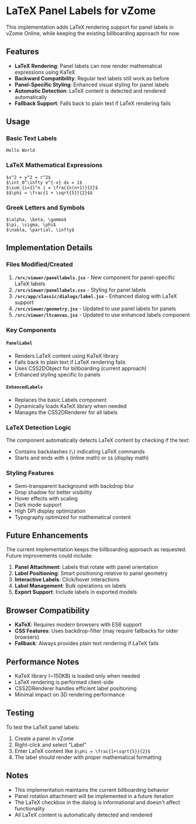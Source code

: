 # LaTeX Panel Labels for vZome

This implementation adds LaTeX rendering support for panel labels in vZome Online, while keeping the existing billboarding approach for now.

## Features

- **LaTeX Rendering**: Panel labels can now render mathematical expressions using KaTeX
- **Backward Compatibility**: Regular text labels still work as before
- **Panel-Specific Styling**: Enhanced visual styling for panel labels
- **Automatic Detection**: LaTeX content is detected and rendered automatically
- **Fallback Support**: Falls back to plain text if LaTeX rendering fails

## Usage

### Basic Text Labels
```
Hello World
```

### LaTeX Mathematical Expressions
```
$x^2 + y^2 = r^2$
$\int_0^\infty e^{-x} dx = 1$
$\sum_{i=1}^n i = \frac{n(n+1)}{2}$
$$\phi = \frac{1 + \sqrt{5}}{2}$$
```

### Greek Letters and Symbols
```
$\alpha, \beta, \gamma$
$\pi, \sigma, \phi$
$\nabla, \partial, \infty$
```

## Implementation Details

### Files Modified/Created

1. **`/src/viewer/panellabels.jsx`** - New component for panel-specific LaTeX labels
2. **`/src/viewer/panellabels.css`** - Styling for panel labels
3. **`/src/app/classic/dialogs/label.jsx`** - Enhanced dialog with LaTeX support
4. **`/src/viewer/geometry.jsx`** - Updated to use panel labels for panels
5. **`/src/viewer/ltcanvas.jsx`** - Updated to use enhanced labels component

### Key Components

#### `PanelLabel`
- Renders LaTeX content using KaTeX library
- Falls back to plain text if LaTeX rendering fails
- Uses CSS2DObject for billboarding (current approach)
- Enhanced styling specific to panels

#### `EnhancedLabels`
- Replaces the basic Labels component
- Dynamically loads KaTeX library when needed
- Manages the CSS2DRenderer for all labels

### LaTeX Detection Logic

The component automatically detects LaTeX content by checking if the text:
- Contains backslashes (`\`) indicating LaTeX commands
- Starts and ends with `$` (inline math) or `$$` (display math)

### Styling Features

- Semi-transparent background with backdrop blur
- Drop shadow for better visibility
- Hover effects with scaling
- Dark mode support
- High DPI display optimization
- Typography optimized for mathematical content

## Future Enhancements

The current implementation keeps the billboarding approach as requested. Future improvements could include:

1. **Panel Attachment**: Labels that rotate with panel orientation
2. **Label Positioning**: Smart positioning relative to panel geometry
3. **Interactive Labels**: Click/hover interactions
4. **Label Management**: Bulk operations on labels
5. **Export Support**: Include labels in exported models

## Browser Compatibility

- **KaTeX**: Requires modern browsers with ES6 support
- **CSS Features**: Uses backdrop-filter (may require fallbacks for older browsers)
- **Fallback**: Always provides plain text rendering if LaTeX fails

## Performance Notes

- KaTeX library (~150KB) is loaded only when needed
- LaTeX rendering is performed client-side
- CSS2DRenderer handles efficient label positioning
- Minimal impact on 3D rendering performance

## Testing

To test the LaTeX panel labels:

1. Create a panel in vZome
2. Right-click and select "Label"
3. Enter LaTeX content like `$\phi = \frac{1+\sqrt{5}}{2}$`
4. The label should render with proper mathematical formatting

## Notes

- This implementation maintains the current billboarding behavior
- Panel rotation attachment will be implemented in a future iteration
- The LaTeX checkbox in the dialog is informational and doesn't affect functionality
- All LaTeX content is automatically detected and rendered